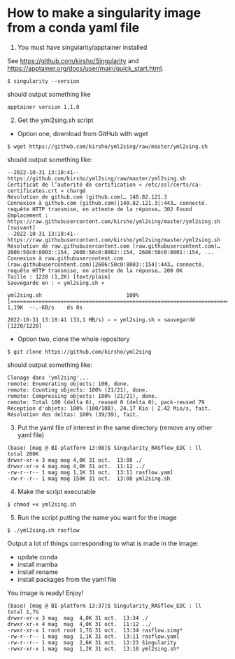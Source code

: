 # How to make a singularity image from a conda yaml file  

1. You must have singularity/apptainer installed

See https://github.com/kirsho/Singularity and https://apptainer.org/docs/user/main/quick_start.html. 

```
$ singularity --version
```
should output something like 
```
apptainer version 1.1.0
```

2. Get the yml2sing.sh script

- Option one, download from GitHub with wget
```
$ wget https://github.com/kirsho/yml2sing/raw/master/yml2sing.sh
```
should output something like: 
```
--2022-10-31 13:18:41--  https://github.com/kirsho/yml2sing/raw/master/yml2sing.sh
Certificat de l’autorité de certification « /etc/ssl/certs/ca-certificates.crt » chargé
Résolution de github.com (github.com)… 140.82.121.3
Connexion à github.com (github.com)|140.82.121.3|:443… connecté.
requête HTTP transmise, en attente de la réponse… 302 Found
Emplacement : https://raw.githubusercontent.com/kirsho/yml2sing/master/yml2sing.sh [suivant]
--2022-10-31 13:18:41--  https://raw.githubusercontent.com/kirsho/yml2sing/master/yml2sing.sh
Résolution de raw.githubusercontent.com (raw.githubusercontent.com)… 2606:50c0:8003::154, 2606:50c0:8002::154, 2606:50c0:8001::154, ...
Connexion à raw.githubusercontent.com (raw.githubusercontent.com)|2606:50c0:8003::154|:443… connecté.
requête HTTP transmise, en attente de la réponse… 200 OK
Taille : 1220 (1,2K) [text/plain]
Sauvegarde en : « yml2sing.sh »

yml2sing.sh                           100%[=========================================================================>]   1,19K  --.-KB/s    ds 0s      

2022-10-31 13:18:41 (33,1 MB/s) — « yml2sing.sh » sauvegardé [1220/1220]
```

- Option two, clone the whole repository
    
```
$ git clone https://github.com/kirsho/yml2sing
```
should output something like:
```
Clonage dans 'yml2sing'...
remote: Enumerating objects: 100, done.
remote: Counting objects: 100% (21/21), done.
remote: Compressing objects: 100% (21/21), done.
remote: Total 100 (delta 6), reused 0 (delta 0), pack-reused 79
Réception d'objets: 100% (100/100), 24.17 Kio | 2.42 Mio/s, fait.
Résolution des deltas: 100% (39/39), fait.
```

3. Put the yaml file of interest in the same directory (remove any other yaml file)

```
(base) [mag @ BI-platform 13:08]$ Singularity_RASflow_EDC : ll
total 200K
drwxr-xr-x 3 mag mag 4,0K 31 oct.  13:08 ./
drwxr-xr-x 4 mag mag 4,0K 31 oct.  11:12 ../
-rw-r--r-- 1 mag mag 1,1K 31 oct.  13:11 rasflow.yaml
-rw-r--r-- 1 mag mag 150K 31 oct.  13:08 yml2sing.sh
```

4. Make the script executable

```
$ chmod +x yml2sing.sh 
```

5. Run the script 
putting the name you want for the image

```
$ ./yml2sing.sh rasflow
```
Output a lot of things corresponding to what is made in the image: 
- update conda
- install mamba
- install rename
- install packages from the yaml file

You image is ready! Enjoy!

```
(base) [mag @ BI-platform 13:37]$ Singularity_RASflow_EDC : ll
total 1,7G
drwxr-xr-x 3 mag  mag  4,0K 31 oct.  13:34 ./
drwxr-xr-x 4 mag  mag  4,0K 31 oct.  11:12 ../
-rwxr-xr-x 1 root root 1,7G 31 oct.  13:34 rasflow.simg*
-rw-r--r-- 1 mag  mag  1,1K 31 oct.  13:11 rasflow.yaml
-rw-r--r-- 1 mag  mag  2,6K 31 oct.  13:23 Singularity
-rwxr-xr-x 1 mag  mag  1,2K 31 oct.  13:18 yml2sing.sh*
```

